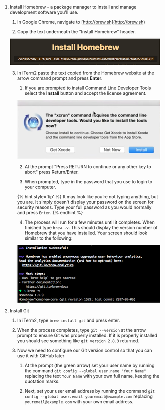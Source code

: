 1. Install Homebrew - a package manager to install and manage development software you'll use.

      1. In Google Chrome, navigate to [http://brew.sh](http://brew.sh)

      2. Copy the text underneath the "Install Homebrew" header.

      ![](images/homebrew.png)

      3. In iTerm2 paste the text copied from the Homebrew website at the arrow command prompt and press **Enter**.

            1. If you are prompted to install Command Line Developer Tools select the **Install** button and accept the license agreement.

            ![](images/license.png)

            2. At the prompt "Press RETURN to continue or any other key to abort" press Return/Enter.

            3. When prompted, type in the password that you use to login to your computer.

            {% hint style='tip' %}
It may look like you’re not typing anything, but you are.  It simply doesn't display your password on the screen for security reasons.  Type your full password as you would normally and press `Enter`.
            {% endhint %}

            4. The process will run for a few minutes until it completes.  When finished type `brew -v`.  This should display the version number of Homebrew that you have installed. Your screen should look similar to the following:

            ![](images/brew_done.png)

2. Install Git

      1. In iTerm2, type `brew install git` and press enter.

      2. When the process completes, type `git --version` at the arrow prompt to ensure Git was properly installed.  If it is properly installed you should see something like `git version 2.8.3` returned.

      3. Now we need to configure our Git version control so that you can use it with GitHub later

            1. At the prompt (the green arrow) set your user name by running the command `git config --global user.name "Your Name"` replacing the text `Your Name` with your own full name, keeping the quotation marks.

            2. Next, set your user email address by running the command `git config --global user.email youremail@example.com` replacing `youremail@example.com` with your own email address.
